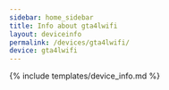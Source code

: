 ```yaml
---
sidebar: home_sidebar
title: Info about gta4lwifi
layout: deviceinfo
permalink: /devices/gta4lwifi/
device: gta4lwifi
---
```

{% include templates/device_info.md %}
